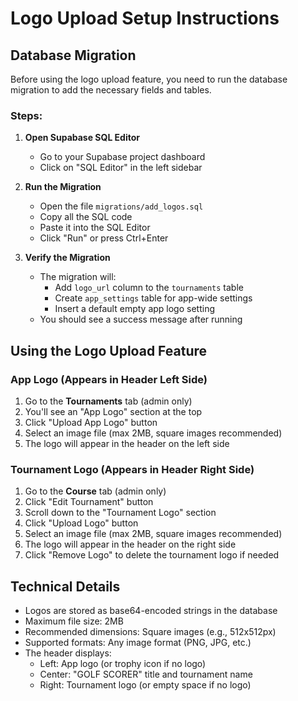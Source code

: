 # Logo Upload Setup Instructions

## Database Migration

Before using the logo upload feature, you need to run the database migration to add the necessary fields and tables.

### Steps:

1. **Open Supabase SQL Editor**
   - Go to your Supabase project dashboard
   - Click on "SQL Editor" in the left sidebar

2. **Run the Migration**
   - Open the file `migrations/add_logos.sql`
   - Copy all the SQL code
   - Paste it into the SQL Editor
   - Click "Run" or press Ctrl+Enter

3. **Verify the Migration**
   - The migration will:
     - Add `logo_url` column to the `tournaments` table
     - Create `app_settings` table for app-wide settings
     - Insert a default empty app logo setting
   - You should see a success message after running

## Using the Logo Upload Feature

### App Logo (Appears in Header Left Side)

1. Go to the **Tournaments** tab (admin only)
2. You'll see an "App Logo" section at the top
3. Click "Upload App Logo" button
4. Select an image file (max 2MB, square images recommended)
5. The logo will appear in the header on the left side

### Tournament Logo (Appears in Header Right Side)

1. Go to the **Course** tab (admin only)
2. Click "Edit Tournament" button
3. Scroll down to the "Tournament Logo" section
4. Click "Upload Logo" button
5. Select an image file (max 2MB, square images recommended)
6. The logo will appear in the header on the right side
7. Click "Remove Logo" to delete the tournament logo if needed

## Technical Details

- Logos are stored as base64-encoded strings in the database
- Maximum file size: 2MB
- Recommended dimensions: Square images (e.g., 512x512px)
- Supported formats: Any image format (PNG, JPG, etc.)
- The header displays:
  - Left: App logo (or trophy icon if no logo)
  - Center: "GOLF SCORER" title and tournament name
  - Right: Tournament logo (or empty space if no logo)
